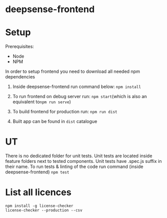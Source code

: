 deepsense-frontend
==================

# Setup

Prerequisites:
- Node
- NPM

In order to setup frontend you need to download all needed npm dependencies

1. Inside deepsense-frontend run command below:
  `npm install`

2. To run frontend on debug server run:
  `npm start`(which is also an equivalent to`npm run serve`)

3. To build frontend for production run:
  `npm run dist`
4. Built app can be found in `dist` catalogue

# UT

There is no dedicated folder for unit tests. Unit tests are located inside feature folders next to tested components.
Unit tests have .spec.js suffix in their name.
To run tests & linting of the code run command (inside deepsense-frontend)
  `npm test`

# List all licences

```
npm install -g license-checker
license-checker --production --csv
```
